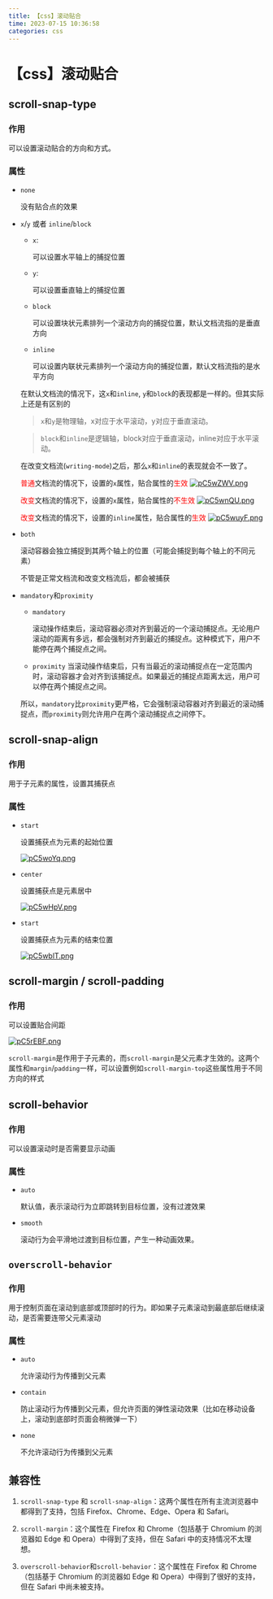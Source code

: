 ```yaml
---
title: 【css】滚动贴合
time: 2023-07-15 10:36:58
categories: css
---
```

# 【css】滚动贴合

## scroll-snap-type

### 作用

可以设置滚动贴合的方向和方式。

### 属性

- `none`

    没有贴合点的效果

- `x`/`y` 或者 `inline`/`block`

    - `x`: 
        
        可以设置水平轴上的捕捉位置
    
    - `y`: 
        
        可以设置垂直轴上的捕捉位置
    
    - `block`
        
        可以设置块状元素排列一个滚动方向的捕捉位置，默认文档流指的是垂直方向

    - `inline`
        
        可以设置内联状元素排列一个滚动方向的捕捉位置，默认文档流指的是水平方向

    在默认文档流的情况下，这`x`和`inline`, `y`和`block`的表现都是一样的。但其实际上还是有区别的

    > `x`和`y`是物理轴，x对应于水平滚动，y对应于垂直滚动。

    > `block`和`inline`是逻辑轴，block对应于垂直滚动，inline对应于水平滚动。

    在改变文档流(`writing-mode`)之后，那么`x`和`inline`的表现就会不一致了。

    <font color=red>普通</font>文档流的情况下，设置的`x`属性，贴合属性的<font color=red>生效</font>
    [![pC5wZWV.png](https://s1.ax1x.com/2023/07/15/pC5wZWV.png)](https://imgse.com/i/pC5wZWV)

    
    <font color=red>改变</font>文档流的情况下，设置的`x`属性，贴合属性的<font color=red>不生效</font>
    [![pC5wnQU.png](https://s1.ax1x.com/2023/07/15/pC5wnQU.png)](https://imgse.com/i/pC5wnQU)
    
    <font color=red>改变</font>文档流的情况下，设置的`inline`属性，贴合属性的<font color=red>生效</font>
    [![pC5wuyF.png](https://s1.ax1x.com/2023/07/15/pC5wuyF.png)](https://imgse.com/i/pC5wuyF)


- `both`

   滚动容器会独立捕捉到其两个轴上的位置（可能会捕捉到每个轴上的不同元素）

   不管是正常文档流和改变文档流后，都会被捕获

- `mandatory`和`proximity`

    - `mandatory`    

        滚动操作结束后，滚动容器必须对齐到最近的一个滚动捕捉点。无论用户滚动的距离有多远，都会强制对齐到最近的捕捉点。这种模式下，用户不能停在两个捕捉点之间。

    - `proximity`
        当滚动操作结束后，只有当最近的滚动捕捉点在一定范围内时，滚动容器才会对齐到该捕捉点。如果最近的捕捉点距离太远，用户可以停在两个捕捉点之间。

    所以，`mandatory`比`proximity`更严格，它会强制滚动容器对齐到最近的滚动捕捉点，而`proximity`则允许用户在两个滚动捕捉点之间停下。

## scroll-snap-align

### 作用

用于子元素的属性，设置其捕获点

### 属性

- `start`

    设置捕获点为元素的起始位置

    [![pC5woYq.png](https://s1.ax1x.com/2023/07/15/pC5woYq.png)](https://imgse.com/i/pC5woYq)

- `center`

    设置捕获点是元素居中

    [![pC5wHpV.png](https://s1.ax1x.com/2023/07/15/pC5wHpV.png)](https://imgse.com/i/pC5wHpV)

- `start`

    设置捕获点为元素的结束位置

    [![pC5wblT.png](https://s1.ax1x.com/2023/07/15/pC5wblT.png)](https://imgse.com/i/pC5wblT)    

## scroll-margin / scroll-padding

### 作用

可以设置贴合间距

[![pC5rEBF.png](https://s1.ax1x.com/2023/07/15/pC5rEBF.png)](https://imgse.com/i/pC5rEBF)

`scroll-margin`是作用于子元素的，而`scroll-margin`是父元素才生效的。这两个属性和`margin`/`padding`一样，可以设置例如`scroll-margin-top`这些属性用于不同方向的样式

## scroll-behavior

### 作用

可以设置滚动时是否需要显示动画

### 属性

- `auto`

    默认值，表示滚动行为立即跳转到目标位置，没有过渡效果

- `smooth`

    滚动行为会平滑地过渡到目标位置，产生一种动画效果。

## `overscroll-behavior`

### 作用

用于控制页面在滚动到底部或顶部时的行为。即如果子元素滚动到最底部后继续滚动，是否需要连带父元素滚动

### 属性

- `auto`

    允许滚动行为传播到父元素
    
- `contain`

    防止滚动行为传播到父元素，但允许页面的弹性滚动效果（比如在移动设备上，滚动到底部时页面会稍微弹一下）
    
- `none`

    不允许滚动行为传播到父元素

## 兼容性

1. `scroll-snap-type` 和 `scroll-snap-align`：这两个属性在所有主流浏览器中都得到了支持，包括 Firefox、Chrome、Edge、Opera 和 Safari。

2. `scroll-margin`：这个属性在 Firefox 和 Chrome（包括基于 Chromium 的浏览器如 Edge 和 Opera）中得到了支持，但在 Safari 中的支持情况不太理想。

3. `overscroll-behavior`和`scroll-behavior`：这个属性在 Firefox 和 Chrome（包括基于 Chromium 的浏览器如 Edge 和 Opera）中得到了很好的支持，但在 Safari 中尚未被支持。